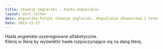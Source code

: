 ```yaml
---
title: słownik żeglarski - hasła angielskie
layout: dict_letter
desc: Angielsko-Polski słownik żeglarski. Angielskie słownictwo i terminologia żeglarska pomocna w ukończeniu kursów RYA. 
date: 2013-12-27
---
```

Hasła angielskie uszeregowane alfabetycznie.   
Kliknij w literę by wyświetlić hasła rozpoczynające się na daną literę.



